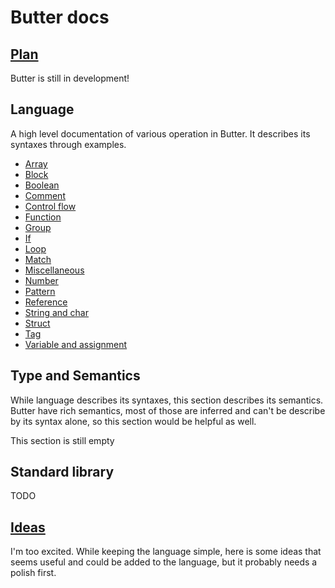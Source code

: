 # Butter docs

## [Plan](./plan.md)

Butter is still in development!

## Language

A high level documentation of various operation in Butter. It describes its syntaxes through examples.

- [Array](language/array.md)
- [Block](language/block.md)
- [Boolean](language/boolean.md)
- [Comment](language/comment.md)
- [Control flow](language/control_flow.md)
- [Function](language/function.md)
- [Group](language/group.md)
- [If](language/if.md)
- [Loop](language/loop.md)
- [Match](language/match.md)
- [Miscellaneous](language/miscellaneous.md)
- [Number](language/number.md)
- [Pattern](language/pattern.md)
- [Reference](language/reference.md)
- [String and char](language/string_and_char.md)
- [Struct](language/struct.md)
- [Tag](language/tag.md)
- [Variable and assignment](language/variable_and_assignment.md)

## Type and Semantics

While language describes its syntaxes, this section describes its semantics. Butter have rich semantics, most of those are inferred and can't be describe by its syntax alone, so this section would be helpful as well.

This section is still empty

## Standard library

TODO

## [Ideas](idea.md)

I'm too excited. While keeping the language simple, here is some ideas that seems useful and could be added to the language, but it probably needs a polish first.
